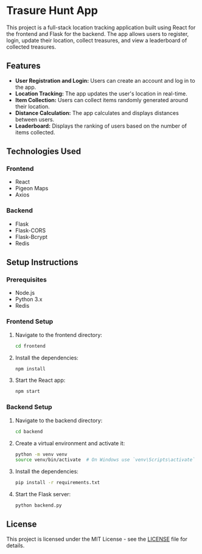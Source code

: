 # Trasure Hunt App

This project is a full-stack location tracking application built using React for the frontend and Flask for the backend. The app allows users to register, login, update their location, collect treasures, and view a leaderboard of collected treasures.

## Features

- **User Registration and Login:** Users can create an account and log in to the app.
- **Location Tracking:** The app updates the user's location in real-time.
- **Item Collection:** Users can collect items randomly generated around their location.
- **Distance Calculation:** The app calculates and displays distances between users.
- **Leaderboard:** Displays the ranking of users based on the number of items collected.

## Technologies Used

### Frontend
- React
- Pigeon Maps
- Axios

### Backend
- Flask
- Flask-CORS
- Flask-Bcrypt
- Redis

## Setup Instructions

### Prerequisites

- Node.js
- Python 3.x
- Redis

### Frontend Setup

1. Navigate to the frontend directory:
    ```bash
    cd frontend
    ```

2. Install the dependencies:
    ```bash
    npm install
    ```

3. Start the React app:
    ```bash
    npm start
    ```

### Backend Setup

1. Navigate to the backend directory:
    ```bash
    cd backend
    ```

2. Create a virtual environment and activate it:
    ```bash
    python -m venv venv
    source venv/bin/activate  # On Windows use `venv\Scripts\activate`
    ```

3. Install the dependencies:
    ```bash
    pip install -r requirements.txt
    ```

4. Start the Flask server:
    ```bash
    python backend.py
    ```

## License

This project is licensed under the MIT License - see the [LICENSE](LICENSE) file for details.

